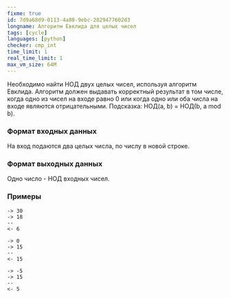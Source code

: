 ```yaml
---
fixme: true
id: 7d9a68d9-0113-4a88-9ebc-2829477602d3
longname: Алгоритм Евклида для целых чисел
tags: [cycle]
languages: [python]
checker: cmp_int
time_limit: 1
real_time_limit: 1
max_vm_size: 64M
---
```



Необходимо найти НОД двух целых чисел, используя алгоритм Евклида.
Алгоритм должен выдавать корректный результат в том числе,
когда одно из чисел на входе равно 0 или
когда одно или оба числа на входе являются отрицательными.
Подсказка: НОД(а, b) = НОД(b, a mod b).

### Формат входных данных

На вход подаются два целых числа, по числу в новой строке.

### Формат выходных данных

Одно число - НОД входных чисел.

### Примеры

```
-> 30
-> 18
--
<- 6
```

```
-> 0
-> 15
--
<- 15
```

```
-> -5
-> 15
--
<- 5
```
